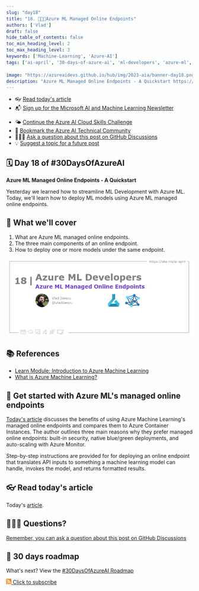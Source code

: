 ```yaml
---
slug: "day18"
title: "18. 🧑🏽‍🔬Azure ML Managed Online Endpoints"
authors: ['Vlad']
draft: false
hide_table_of_contents: false
toc_min_heading_level: 2
toc_max_heading_level: 3
keywords: ['Machine-Learning', 'Azure-AI']
tags: ['ai-april', '30-days-of-azure-ai', 'ml-developers', 'azure-ml', 'data-scientist']

image: "https://azureaidevs.github.io/hub/img/2023-aia/banner-day18.png"
description: "Azure ML Managed Online Endpoints - A Quickstart https://azureaidevs.github.io/hub/2023-aia/day18 #30DaysOfAzureAI #AzureAiDevs #AI #AzureML"
---
```


<head>  

  <link rel="canonical" href="https://vladiliescu.net/aml-managed-endpoints-quickstart/"  />

</head>

- 👓 [Read today's article](https://vladiliescu.net/aml-managed-endpoints-quickstart/)
- 📬 [Sign up for the Microsoft AI and Machine Learning Newsletter](https://aka.ms/azure-ai-dev-newsletter)
<!-- - 📰 [Subscribe to the #30DaysOfAzureAI RSS feed](https://azureaidevs.github.io/hub/2023-aia/rss.xml) -->
- 🌤️ [Continue the Azure AI Cloud Skills Challenge](https://aka.ms/30-days-of-azure-ai-challenge)
- 🏫 [Bookmark the Azure AI Technical Community](https://techcommunity.microsoft.com/t5/artificial-intelligence-and/ct-p/AI)
- 🙋🏾‍♂️ [Ask a question about this post on GitHub Discussions](https://github.com/AzureAiDevs/hub/discussions/categories/18-azure-ml-managed-online-endpoints)
- 💡 [Suggest a topic for a future post](https://github.com/AzureAiDevs/hub/discussions/categories/call-for-content)


## 🗓️ Day 18 of #30DaysOfAzureAI

<!-- README
The following description is also used for the tweet. So it should be action oriented and grab attention 
If you update the description, please update the description: in the frontmatter as well.
-->

**Azure ML Managed Online Endpoints - A Quickstart**

<!-- README
The following is the intro to the post. It should be a short teaser for the post.
-->

Yesterday we learned how to streamline ML Development with Azure ML. Today, we'll learn how to deploy ML models using Azure ML managed online endpoints.

## 🎯 What we'll cover

<!-- README
The following list is the main points of the post. There should be 3-4 main points.
 -->


1. What are Azure ML managed online endpoints.
2. The three main components of an online endpoint.
3. How to deploy one or more models under the same endpoint.

<!-- 
- Main point 1
- Main point 2
- Main point 3 
- Main point 4
-->

![Image banner for day 18](./../../static/img/2023-aia/banner-day18.png)

<!-- README
Add or update a list relevant references here. These could be links to other blog posts, Microsoft Learn Module, videos, or other resources.
-->


## 📚 References

- [Learn Module: Introduction to Azure Machine Learning](https://learn.microsoft.com/training/modules/intro-to-azure-ml?WT.mc_id=aiml-89446-dglover)
- [What is Azure Machine Learning?](https://learn.microsoft.com/azure/machine-learning/overview-what-is-azure-machine-learning?WT.mc_id=aiml-89446-dglover)

<!--  -->

<!-- README
The following is the body of the post. It should be an overview of the post that you are referencing.
See the Learn More section, if you supplied a canonical link, then will be displayed here.
-->


## 🚌 Get started with Azure ML's managed online endpoints

[Today's article](https://vladiliescu.net/aml-managed-endpoints-quickstart/) discusses the benefits of using Azure Machine Learning's managed online endpoints and compares them to Azure Container Instances. The author outlines three main reasons why they prefer managed online endpoints: built-in security, native blue/green deployments, and auto-scaling with Azure Monitor.

Step-by-step instructions are provided for for deploying an online endpoint that translates API inputs to something a machine learning model can handle, invokes the model, and returns formatted results.

## 👓 Read today's article

Today's [article](https://vladiliescu.net/aml-managed-endpoints-quickstart/).


## 🙋🏾‍♂️ Questions?

[Remember, you can ask a question about this post on GitHub Discussions](https://github.com/AzureAiDevs/Discussions/discussions/categories/18-azure-ml-managed-online-endpoints)

## 📍 30 days roadmap

What's next? View the [#30DaysOfAzureAI Roadmap](/hub/roadmap/30days)

[![](./../../static/img/2023-aia/rss.png) Click to subscribe](https://azureaidevs.github.io/hub/2023-aia/rss.xml)